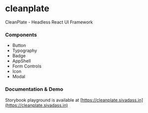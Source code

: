 # cleanplate

CleanPlate - Headless React UI Framework

### Components

- Button
- Typography
- Badge
- AppShell
- Form Controls
- Icon
- Modal

### Documentation & Demo

Storybook playground is available at [https://cleanplate.sivadass.in](https://cleanplate.sivadass.in)

